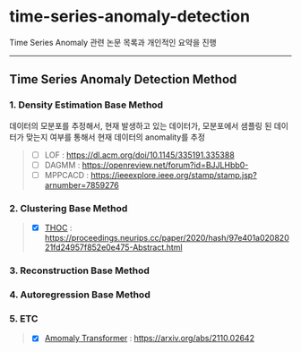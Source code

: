 # time-series-anomaly-detection
Time Series Anomaly 관련 논문 목록과 개인적인 요약을 진행

<hr>

## Time Series Anomaly Detection Method

### 1. Density Estimation Base Method

데이터의 모분포를 추정해서, 현재 발생하고 있는 데이터가, 모분포에서 샘플링 된 데이터가 맞는지 여부를 통해서 현재 데이터의 anomality를 추정
> * [ ] LOF : https://dl.acm.org/doi/10.1145/335191.335388
> * [ ] DAGMM : https://openreview.net/forum?id=BJJLHbb0-
> * [ ] MPPCACD : https://ieeexplore.ieee.org/stamp/stamp.jsp?arnumber=7859276

### 2. Clustering Base Method
> * [x] [THOC](https://github.com/shinel94/time-series-anomaly-detection/blob/main/cluster/thoc.md) : https://proceedings.neurips.cc/paper/2020/hash/97e401a02082021fd24957f852e0e475-Abstract.html
### 3. Reconstruction Base Method
### 4. Autoregression Base Method
### 5. ETC
> * [x] [Amomaly Transformer](https://github.com/shinel94/time-series-anomaly-detection/blob/main/etc/Amomaly_Transformer.md) : https://arxiv.org/abs/2110.02642
